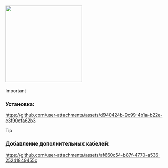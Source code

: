 # [<img width="240" src="https://github.com/user-attachments/assets/9dd2b80d-be09-4c28-b258-74c883103927">](https://github.com/derek-inc-git/virtual-audio-cable/releases/latest)

> [!IMPORTANT]
> ### Установка:
> 
> https://github.com/user-attachments/assets/d940424b-9c99-4b1a-b22e-e3f90cfa62b3

> [!TIP]
> ### Добавление дополнительных кабелей:
>
> https://github.com/user-attachments/assets/af660c54-b87f-4770-a536-25241849455c
